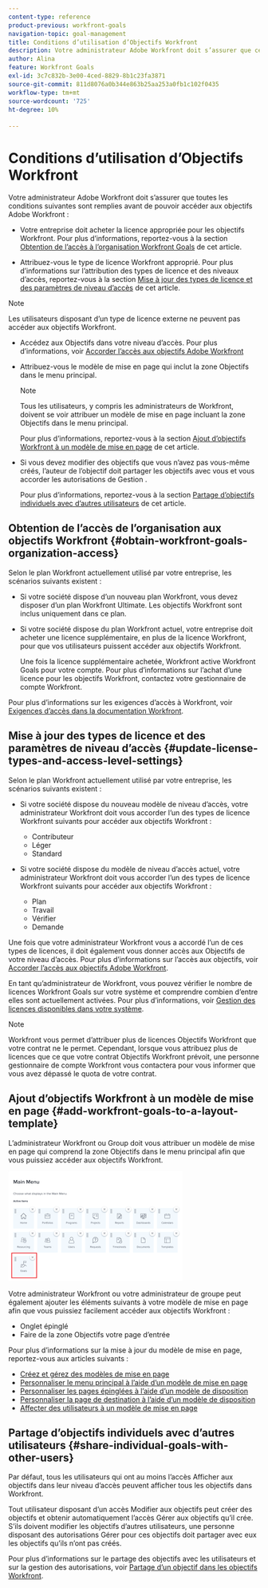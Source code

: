 ```yaml
---
content-type: reference
product-previous: workfront-goals
navigation-topic: goal-management
title: Conditions d’utilisation d’Objectifs Workfront
description: Votre administrateur Adobe Workfront doit s’assurer que certaines conditions sont remplies avant de pouvoir accéder aux objectifs Adobe Workfront.
author: Alina
feature: Workfront Goals
exl-id: 3c7c832b-3e00-4ced-8829-8b1c23fa3871
source-git-commit: 811d8076a0b344e863b25aa253a0fb1c102f0435
workflow-type: tm+mt
source-wordcount: '725'
ht-degree: 10%

---
```


# Conditions d’utilisation d’Objectifs Workfront

Votre administrateur Adobe Workfront doit s’assurer que toutes les conditions suivantes sont remplies avant de pouvoir accéder aux objectifs Adobe Workfront :

<!--drafted for P&P - replace the first bullet with this one when licensing changes: 
* Your company must purchase the correct Adobe Worfront plan or Adobe Workfront Goal license. For information, see the section [Obtain Workfront Goals organization access](#obtain-workfront-goals-organization-access)in this article.-->

* Votre entreprise doit acheter la licence appropriée pour les objectifs Workfront. Pour plus d’informations, reportez-vous à la section [Obtention de l’accès à l’organisation Workfront Goals](#obtain-workfront-goals-organization-access) de cet article.

* Attribuez-vous le type de licence Workfront approprié. Pour plus d’informations sur l’attribution des types de licence et des niveaux d’accès, reportez-vous à la section [Mise à jour des types de licence et des paramètres de niveau d’accès](#update-license-types-and-access-level-settings) de cet article.

>[!NOTE]
>
>Les utilisateurs disposant d’un type de licence externe ne peuvent pas accéder aux objectifs Workfront.

* Accédez aux Objectifs dans votre niveau d’accès. Pour plus d’informations, voir [Accorder l’accès aux objectifs Adobe Workfront](../../administration-and-setup/add-users/configure-and-grant-access/grant-access-goals.md)

* Attribuez-vous le modèle de mise en page qui inclut la zone Objectifs dans le menu principal.

  >[!NOTE]
  >
  >Tous les utilisateurs, y compris les administrateurs de Workfront, doivent se voir attribuer un modèle de mise en page incluant la zone Objectifs dans le menu principal.

  Pour plus d’informations, reportez-vous à la section [Ajout d’objectifs Workfront à un modèle de mise en page](#add-workfront-goals-to-a-layout-template) de cet article.

* Si vous devez modifier des objectifs que vous n’avez pas vous-même créés, l’auteur de l’objectif doit partager les objectifs avec vous et vous accorder les autorisations de Gestion .

  Pour plus d’informations, reportez-vous à la section [Partage d’objectifs individuels avec d’autres utilisateurs](#share-individual-goals-with-other-users) de cet article.

## Obtention de l’accès de l’organisation aux objectifs Workfront {#obtain-workfront-goals-organization-access}


Selon le plan Workfront actuellement utilisé par votre entreprise, les scénarios suivants existent :

* Si votre société dispose d’un nouveau plan Workfront, vous devez disposer d’un plan Workfront Ultimate. Les objectifs Workfront sont inclus uniquement dans ce plan.

* Si votre société dispose du plan Workfront actuel, votre entreprise doit acheter une licence supplémentaire, en plus de la licence Workfront, pour que vos utilisateurs puissent accéder aux objectifs Workfront.

  Une fois la licence supplémentaire achetée, Workfront active Workfront Goals pour votre compte. Pour plus d’informations sur l’achat d’une licence pour les objectifs Workfront, contactez votre gestionnaire de compte Workfront.

Pour plus d’informations sur les exigences d’accès à Workfront, voir [Exigences d’accès dans la documentation Workfront](/help/quicksilver/administration-and-setup/add-users/access-levels-and-object-permissions/access-level-requirements-in-documentation.md).

## Mise à jour des types de licence et des paramètres de niveau d’accès  {#update-license-types-and-access-level-settings}

Selon le plan Workfront actuellement utilisé par votre entreprise, les scénarios suivants existent :

* Si votre société dispose du nouveau modèle de niveau d’accès, votre administrateur Workfront doit vous accorder l’un des types de licence Workfront suivants pour accéder aux objectifs Workfront :

   * Contributeur
   * Léger
   * Standard

* Si votre société dispose du modèle de niveau d’accès actuel, votre administrateur Workfront doit vous accorder l’un des types de licence Workfront suivants pour accéder aux objectifs Workfront :

   * Plan
   * Travail
   * Vérifier
   * Demande

Une fois que votre administrateur Workfront vous a accordé l’un de ces types de licences, il doit également vous donner accès aux Objectifs de votre niveau d’accès. Pour plus d’informations sur l’accès aux objectifs, voir [Accorder l’accès aux objectifs Adobe Workfront](../../administration-and-setup/add-users/configure-and-grant-access/grant-access-goals.md).

En tant qu’administrateur de Workfront, vous pouvez vérifier le nombre de licences Workfront Goals sur votre système et comprendre combien d’entre elles sont actuellement activées. Pour plus d’informations, voir [Gestion des licences disponibles dans votre système](../../administration-and-setup/get-started-wf-administration/manage-available-licenses-in-your-system.md).

>[!NOTE]
>
>Workfront vous permet d’attribuer plus de licences Objectifs Workfront que votre contrat ne le permet. Cependant, lorsque vous attribuez plus de licences que ce que votre contrat Objectifs Workfront prévoit, une personne gestionnaire de compte Workfront vous contactera pour vous informer que vous avez dépassé le quota de votre contrat.

## Ajout d’objectifs Workfront à un modèle de mise en page {#add-workfront-goals-to-a-layout-template}

L’administrateur Workfront ou Group doit vous attribuer un modèle de mise en page qui comprend la zone Objectifs dans le menu principal afin que vous puissiez accéder aux objectifs Workfront.

![](assets/layout-template-align-highlighted-350x220.png)

Votre administrateur Workfront ou votre administrateur de groupe peut également ajouter les éléments suivants à votre modèle de mise en page afin que vous puissiez facilement accéder aux objectifs Workfront :

* Onglet épinglé
* Faire de la zone Objectifs votre page d’entrée

Pour plus d’informations sur la mise à jour du modèle de mise en page, reportez-vous aux articles suivants :

* [ Créez et gérez des modèles de mise en page](../../administration-and-setup/customize-workfront/use-layout-templates/create-and-manage-layout-templates.md)
* [Personnaliser le menu principal à l’aide d’un modèle de mise en page](../../administration-and-setup/customize-workfront/use-layout-templates/customize-main-menu.md)
* [Personnaliser les pages épinglées à l’aide d’un modèle de disposition](../../administration-and-setup/customize-workfront/use-layout-templates/customize-pinned-pages.md)
* [Personnaliser la page de destination à l’aide d’un modèle de disposition](../../administration-and-setup/customize-workfront/use-layout-templates/customize-landing-page.md)
* [Affecter des utilisateurs à un modèle de mise en page](../../administration-and-setup/customize-workfront/use-layout-templates/assign-users-to-layout-template.md)

## Partage d’objectifs individuels avec d’autres utilisateurs {#share-individual-goals-with-other-users}

Par défaut, tous les utilisateurs qui ont au moins l’accès Afficher aux objectifs dans leur niveau d’accès peuvent afficher tous les objectifs dans Workfront.

Tout utilisateur disposant d’un accès Modifier aux objectifs peut créer des objectifs et obtenir automatiquement l’accès Gérer aux objectifs qu’il crée. S’ils doivent modifier les objectifs d’autres utilisateurs, une personne disposant des autorisations Gérer pour ces objectifs doit partager avec eux les objectifs qu’ils n’ont pas créés.

Pour plus d’informations sur le partage des objectifs avec les utilisateurs et sur la gestion des autorisations, voir [Partage d’un objectif dans les objectifs Workfront](../../workfront-goals/workfront-goals-settings/share-a-goal.md).
